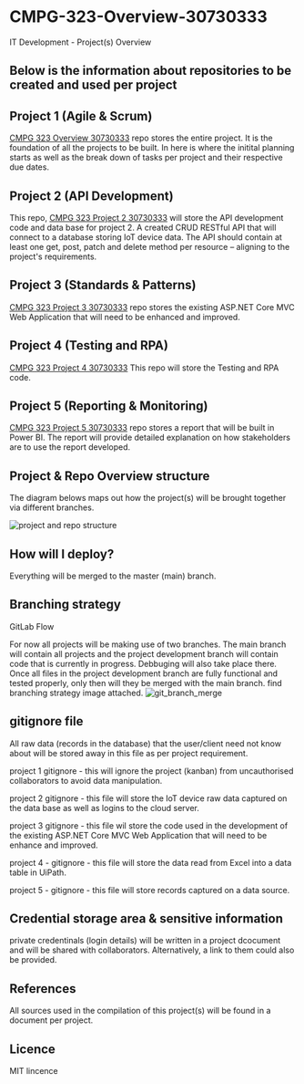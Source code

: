 # CMPG-323-Overview-30730333
IT Development - Project(s) Overview

## Below is the information about repositories to be created and used per project


## Project 1 (Agile & Scrum)
  [CMPG 323 Overview 30730333](https://github.com/Tlloyd072/CMPG-323-Overview-30730333.git) repo stores the entire project. It is the foundation of all the projects to be built. In here is where the initital planning starts as well as the break down of tasks per project and their respective due dates.
  
## Project 2 (API Development)
  This repo, [CMPG 323 Project 2 30730333](https://github.com/Tlloyd072/CMPG-323-Project-2-30730333.git) will store the API development code and data base for project 2. A created CRUD RESTful API that will connect to a database storing IoT device data. The API should contain at least one get, post, patch and delete method per resource – aligning to the project's requirements.
  
## Project 3 (Standards & Patterns)
  [CMPG 323 Project 3 30730333](https://github.com/Tlloyd072/CMPG-323-Project-3-30730333.git) repo stores the existing ASP.NET Core MVC Web Application that will need
to be enhanced and improved.
  
 ## Project 4 (Testing and RPA)
  [CMPG 323 Project 4 30730333](https://github.com/Tlloyd072/CMPG-323-Project-4-30730333.git) This repo will store the Testing and RPA code.
  
 ## Project 5 (Reporting & Monitoring)
 [CMPG 323 Project 5 30730333](https://github.com/Tlloyd072/CMPG-323-Project-5-30730333.git) repo stores a report that will be built in Power BI. The report will provide detailed explanation on how stakeholders are to use the report developed.

  
 ## Project & Repo Overview structure
 The diagram belows maps out how the project(s) will be brought together via different branches.
 
 ![project and repo structure](https://user-images.githubusercontent.com/72937027/185098032-3c961ffe-532e-4fff-9e1c-453462f06b00.jpg)


  ## How will I deploy?
  Everything will be merged to the master (main) branch.
  
  ## Branching strategy
   GitLab Flow
   
  For now all projects will be making use of two branches. The main branch will contain all projects and the project development branch will contain code that is currently in progress. Debbuging will also take place there. Once all files in the project development branch are fully functional and tested properly, only then will they be merged with the main branch. find branching strategy image attached. ![git_branch_merge](https://user-images.githubusercontent.com/72937027/184686605-b1e8e28c-8eba-4066-9677-cd446d9cf394.png)
  
  

  
  ## gitignore file
  All raw data (records in the database) that the user/client need not know about will be stored away in this file as per project requirement.
  
  project 1 gitignore - this will ignore the project (kanban) from uncauthorised collaborators to avoid data manipulation.
  
  project 2 gitignore - this file will store the IoT device raw data captured on the data base as well as logins to the cloud server.
  
  project 3 gitignore - this file wil store the code used in the development of the existing ASP.NET Core MVC Web Application that will need to be enhance and improved.
  
  project 4 - gitignore - this file will store the data read from Excel into a data table in UiPath.
  
  project 5 - gitignore - this file will store records captured on a data source.
  
  
  ## Credential storage area & sensitive information
  private credentinals (login details) will be written in a project dcocument and will be shared with collaborators. Alternatively, a link to them could also be provided.
  
  ## References
  All sources used in the compilation of this project(s) will be found in a document per project.
  
  ## Licence
  MIT lincence 
